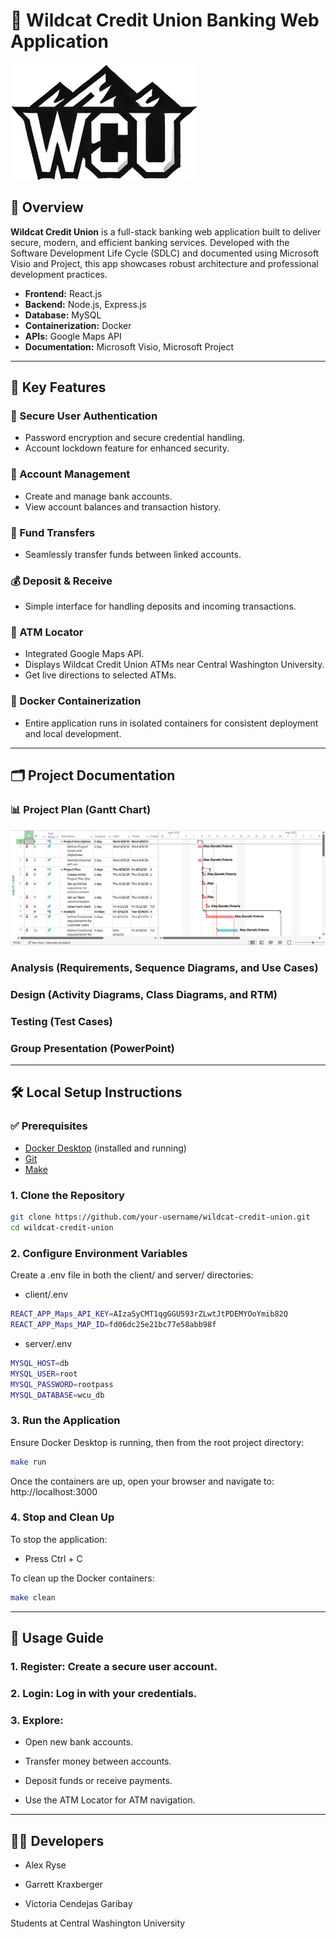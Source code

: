 # 🏦 Wildcat Credit Union Banking Web Application

<img src="./client/public/wcu.png" alt="WCU Logo" width="300"/>

## 📄 Overview
**Wildcat Credit Union** is a full-stack banking web application built to deliver secure, modern, and efficient banking services. Developed with the Software Development Life Cycle (SDLC) and documented using Microsoft Visio and Project, this app showcases robust architecture and professional development practices.

- **Frontend:** React.js
- **Backend:** Node.js, Express.js
- **Database:** MySQL
- **Containerization:** Docker
- **APIs:** Google Maps API
- **Documentation:** Microsoft Visio, Microsoft Project

---

## 🚀 Key Features

### 🔐 Secure User Authentication
- Password encryption and secure credential handling.
- Account lockdown feature for enhanced security.

### 🧾 Account Management
- Create and manage bank accounts.
- View account balances and transaction history.

### 💸 Fund Transfers
- Seamlessly transfer funds between linked accounts.

### 💰 Deposit & Receive
- Simple interface for handling deposits and incoming transactions.

### 📍 ATM Locator
- Integrated Google Maps API.
- Displays Wildcat Credit Union ATMs near Central Washington University.
- Get live directions to selected ATMs.

### 🐳 Docker Containerization
- Entire application runs in isolated containers for consistent deployment and local development.

---

## 🗂️ Project Documentation

### 📊 Project Plan (Gantt Chart)
<img src="./documentation/Project Plan/ProjectPlanGantt1.png" alt="Gantt Chart" width="600"/>

### Analysis (Requirements, Sequence Diagrams, and Use Cases)

### Design (Activity Diagrams, Class Diagrams, and RTM)

### Testing (Test Cases)

### Group Presentation (PowerPoint)


---

## 🛠️ Local Setup Instructions

### ✅ Prerequisites
- [Docker Desktop](https://www.docker.com/products/docker-desktop) (installed and running)
- [Git](https://git-scm.com/)
- [Make](https://www.gnu.org/software/make/)

### 1. Clone the Repository
```bash
git clone https://github.com/your-username/wildcat-credit-union.git
cd wildcat-credit-union
```
### 2. Configure Environment Variables
Create a .env file in both the client/ and server/ directories:
- client/.env
```bash
REACT_APP_Maps_API_KEY=AIzaSyCMT1qgGGU593rZLwtJtPDEMYOoYmib82Q
REACT_APP_Maps_MAP_ID=fd06dc25e21bc77e58abb98f
```
- server/.env
```bash
MYSQL_HOST=db    
MYSQL_USER=root
MYSQL_PASSWORD=rootpass
MYSQL_DATABASE=wcu_db
```
### 3. Run the Application
Ensure Docker Desktop is running, then from the root project directory:
```bash
make run
```
Once the containers are up, open your browser and navigate to:
http://localhost:3000

### 4. Stop and Clean Up
To stop the application:
- Press Ctrl + C

To clean up the Docker containers:
```bash
make clean
```

---

## 📱 Usage Guide
### 1. Register: Create a secure user account.

### 2. Login: Log in with your credentials.

### 3. Explore:

- Open new bank accounts.

- Transfer money between accounts.

- Deposit funds or receive payments.

- Use the ATM Locator for ATM navigation.

---

## 👨‍💻 Developers

- Alex Ryse

- Garrett Kraxberger

- Victoria Cendejas Garibay

Students at Central Washington University
